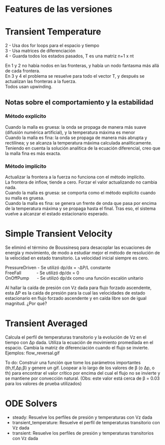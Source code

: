 # Features de las versiones


# Transient Temperature

2 - Usa dos for loops para el espacio y tiempo  
3 - Usa matrices de diferenciación  
4 - Guarda todos los estados pasados, T es una matriz n+1 x nt

En 1 y 2 no había nodos en las fronteras, y había un nodo fantasma más allá de cada frontera.  
En 3 y 4 el problema se resuelve para todo el vector T, y después se actualizan las fronteras a la fuerza.  
Todos usan upwinding.

## Notas sobre el comportamiento y la estabilidad
### Método explícito
Cuando la malla es gruesa: la onda se propaga de manera más suave (difusión numérica artificial), y la temperatura máxima es menor  
Cuando la malla es fina: la onda se propaga de manera más abrupta y rectilínea; y se alcanza la temperatura máxima calculada analíticamente.  
Teniendo en cuenta la solución analítica de la ecuación diferencial, creo que la malla fina es más exacta.

### Método implícito
Actualizar la frontera a la fuerza no funciona con el método implícito.  
La frontera de inflow, tiende a cero. Forzar el valor actualizando no cambia nada.  
Cuando la malla es gruesa: se comporta como el método explícito cuando su malla es gruesa.  
Cuando la malla es fina: se genera un frente de onda que pasa por encima de la temperatura máxima y se propaga hasta el final. Tras eso, el sistema vuelve a alcanzar el estado estacionario esperado.

# Simple Transient Velocity

Se eliminó el término de Boussinesq para desacoplar las ecuaciones de energía y movimiento, de modo a estudiar mejor el método de resolución de la velocidad en estado transitorio. La velocidad inicial siempre es cero.

PressureDriven 	- Se utilizó dp/dx = -ΔP/L constante  
FreeFall &emsp; &emsp;&emsp;- Se utilizó dp/dx = 0  
OnOffPump &emsp; &nbsp;- Se utilizó dp/dx como una función escalón unitario

Al hallar la caída de presión con Vz dada para flujo forzado ascendente, esta ΔP es la caída de presión para la cual las velocidades de estado estacionario en flujo forzado ascendente y en caída libre son de igual magnitud. ¿Por qué?

# Transient Averaged

Calcula el perfil de temperaturas transitorio y la evolución de Vz en el tiempo con Δp dada. Utiliza la ecuación de movimiento promediada en el espacio. Cambia la matriz de diferenciación cuando el flujo se invierte. Ejemplos: flow_reversal.gif

To do: Construir una función que tome los parámetros importantes (th,tf,Δp,β) y genere un gif. Loopear a lo largo de los valores de β (o Δp, o th) para encontrar el valor crítico por encima del cual el flujo no se invierte y se mantiene por convección natural. (Obs: este valor está cerca de β = 0.03 para los valores de prueba utilizados)

# ODE Solvers

 - steady: Resuelve los perfiles de presión y temperaturas con Vz dada
 - transient_temperature: Resuelve el perfil de temperaturas transitorio con Vz dada
 - transient: Resuelve los perfiles de presión y temperaturas transitorios con Vz dada
